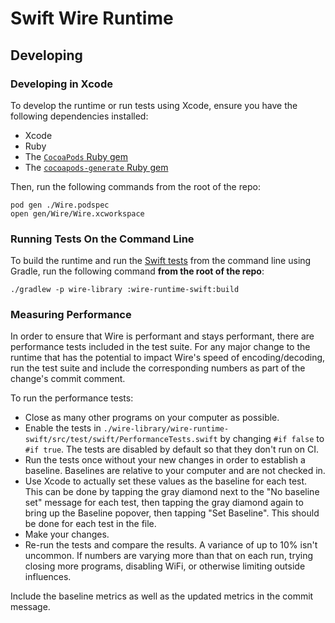 # Swift Wire Runtime

## Developing

### Developing in Xcode

To develop the runtime or run tests using Xcode, ensure you have the following dependencies installed:

- Xcode
- Ruby
- The [`CocoaPods` Ruby gem](https://guides.cocoapods.org/using/getting-started.html)
- The [`cocoapods-generate` Ruby gem](https://github.com/square/cocoapods-generate)

Then, run the following commands from the root of the repo:

```
pod gen ./Wire.podspec
open gen/Wire/Wire.xcworkspace
```

### Running Tests On the Command Line

To build the runtime and run the [Swift tests](./src/test) from the command line using Gradle,
run the following command **from the root of the repo**:

```
./gradlew -p wire-library :wire-runtime-swift:build
```

### Measuring Performance

In order to ensure that Wire is performant and stays performant, there are performance tests included in the test suite. For any major change to the runtime that has the potential to impact Wire's speed of encoding/decoding, run the test suite and include the corresponding numbers as part of the change's commit comment.

To run the performance tests:

- Close as many other programs on your computer as possible.
- Enable the tests in `./wire-library/wire-runtime-swift/src/test/swift/PerformanceTests.swift` by changing `#if false` to `#if true`. The tests are disabled by default so that they don't run on CI.
- Run the tests once without your new changes in order to establish a baseline. Baselines are relative to your computer and are not checked in.
- Use Xcode to actually set these values as the baseline for each test. This can be done by tapping the gray diamond next to the "No baseline set" message for each test, then tapping the gray diamond again to bring up the Baseline popover, then tapping "Set Baseline". This should be done for each test in the file.
- Make your changes.
- Re-run the tests and compare the results. A variance of up to 10% isn't uncommon. If numbers are varying more than that on each run, trying closing more programs, disabling WiFi, or otherwise limiting outside influences.

Include the baseline metrics as well as the updated metrics in the commit message.
